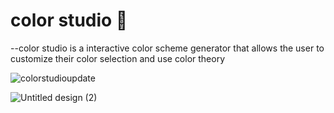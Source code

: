 # color studio 🎨
--color studio is a interactive color scheme generator that allows the user to customize their color selection and use color theory   


![colorstudioupdate](https://github.com/sleepykanguru22/color-studio/assets/70289696/5ce456d5-26a2-433f-b2f7-d53eb6886023)

![Untitled design (2)](https://github.com/sleepykanguru22/color-studio/assets/70289696/fb2ca132-9d20-4dc8-85dd-ea47740e6e27)
